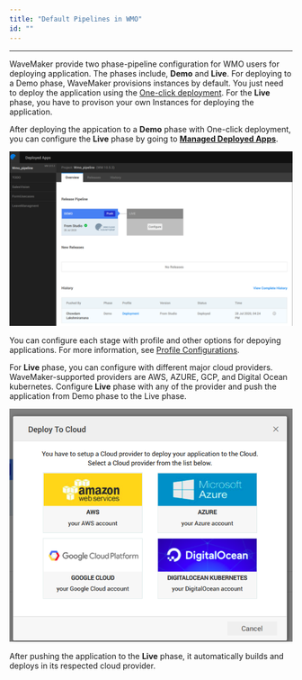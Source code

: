 ```yaml
---
title: "Default Pipelines in WMO"
id: ""
---
```

---

WaveMaker provide two phase-pipeline configuration for WMO users for deploying application. The phases include, **Demo** and **Live**. For deploying to a Demo phase, WaveMaker provisions instances by default. You just need to deploy the application using the [One-click deployment](/learn/app-development/deployment/one-click-deployment). For the **Live** phase, you have to provison your own Instances for deploying the application.

After deploying the appication to a **Demo** phase with One-click deployment, you can configure the **Live** phase by going to **[Managed Deployed Apps](/learn/app-development/deployment/manage-deployed-apps)**. 

![WMO Demo phase](/learn/assets/demo_phase_in_wmo.png)  

You can configure each stage with profile and other options for depoying applications. For more information, see [Profile Configurations](/learn/app-development/deployment/configuration-profiles).

For **Live** phase, you can configure with different major cloud providers. WaveMaker-supported providers are AWS, AZURE, GCP, and Digital Ocean kubernetes. Configure **Live** phase with any of the provider and push the application from Demo phase to the Live phase.

![WMO live phase providers](/learn/assets/wmo_live_phase_configure.png)

After pushing the application to the **Live** phase, it automatically builds and deploys in its respected cloud provider.
